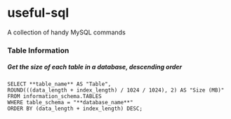 # useful-sql
A collection of handy MySQL commands

### Table Information
##### Get the size of each table in a database, descending order
```
SELECT **table_name** AS "Table",
ROUND(((data_length + index_length) / 1024 / 1024), 2) AS "Size (MB)"
FROM information_schema.TABLES
WHERE table_schema = "**database_name**"
ORDER BY (data_length + index_length) DESC;
```
